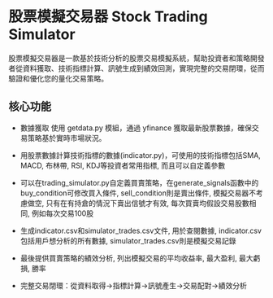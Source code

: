 # 股票模擬交易器 Stock Trading Simulator

股票模擬交易器是一款基於技術分析的股票交易模擬系統，幫助投資者和策略開發者從資料獲取、技術指標計算、訊號生成到績效回測，實現完整的交易閉環，從而驗證和優化您的量化交易策略。

## 核心功能

- 數據獲取
  使用 getdata.py 模組，通過 yfinance 獲取最新股票數據，確保交易策略基於實時市場狀況。

- 用股票數據計算技術指標的數據(indicator.py)，可使用的技術指標包括SMA, MACD, 布林帶, RSI, KDJ等投資者常用指標, 而且可以自定義參數

- 可以在trading_simulator.py自定義買賣策略，在generate_signals函數中的buy_condition可修改買入條件, sell_condition則是賣出條件, 模擬交易器不考慮做空, 只有在有持倉的情況下賣出信號才有效, 每次買賣均假設交易股數相同, 例如每次交易100股

- 生成indicator.csv和simulator_trades.csv文件, 用於查閱數據, indicator.csv包括用戶想分析的所有數據, simulator_trades.csv則是模擬交易記錄

- 最後提供買賣策略的績效分析, 列出模擬交易的平均收益率, 最大盈利, 最大虧損, 勝率

- 完整交易閉環：從資料取得→指標計算→訊號產生→交易配對→績效分析
